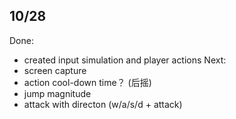 ## 10/28
Done:
- created input simulation and player actions
Next:
- screen capture
- action cool-down time？ (后摇)
- jump magnitude
- attack with directon (w/a/s/d + attack)